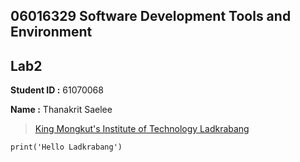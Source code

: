 ## 06016329 Software Development Tools and Environment
## Lab2
**Student ID :** 61070068

**Name :** Thanakrit Saelee

 
> [King Mongkut's Institute of Technology Ladkrabang](https://www.it.kmitl.ac.th/th/)

```
print('Hello Ladkrabang')
```


